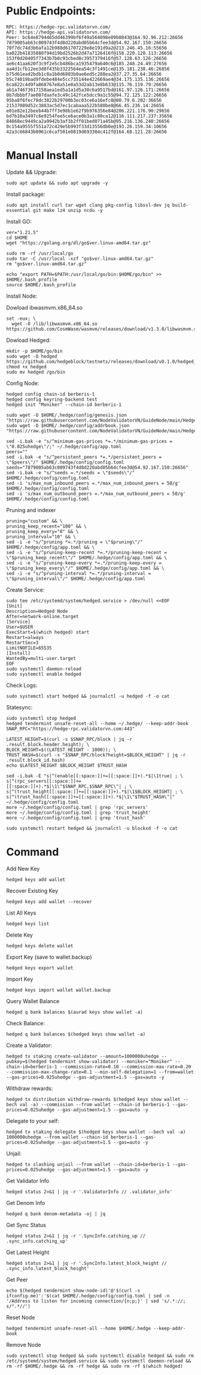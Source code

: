 # Public Endpoints:

    RPC: https://hedge-rpc.validatorvn.com/
    API: https://hedge-api.validatorvn.com/
    Peer: bc64e8794465dd46399bf6f49a564098e09b0843@164.92.96.212:26656
    7879005ab63c009743f4d8d220abd05b64cfee3d@54.92.167.150:26656
    70f7dc74d3b6afa12b988d61707229e8e191d9a2@213.246.45.16:55656
    ba022b41835088f94d19bd2526b2d47a7126416f@158.220.120.113:26656
    153f0d20405f7343b7b0c93cbed8c3957379416f@57.128.63.126:26656
    ae6c41aa620f3c9f2e5cb486bca1935479a640c6@185.248.24.49:27656
    aa4d1cfb12ee3d8f435b3322564ea54c3f1491ce@135.181.238.46:26856
    b75d61ead2bdb1c8a1b0d6803b0ae6ed5c288ea2@37.27.35.64:26656
    b5c74019bad9fdebe484e5cc735144e422669ae4@34.175.135.136:26656
    6ca822c4d9fa868767e8a51e8a53d2ab13e8b633@115.76.119.79:26656
    ab1a74673617158aea1ed5a1a1d5a30c6a9517bd@161.97.126.171:26656
    0b7dbbbf7ae007daafe3c49c142fce5dcc9a1c55@94.72.125.122:26656
    95ba8f6fec78dc3822b29700b3ec03ce6a16efc8@80.79.6.202:36656
    21537089d52c3883ac5d7ec1cabaaa522b580be8@66.45.236.14:26656
    e01e82e12beeb44b7ff3e98b1e62f9b976356e84@206.221.176.90:29656
    bd7b10a3497c6e9254fee5ce6ace0b3a1c80ca12@116.111.217.237:35656
    84868ec9449ca2a9942b3af1b2ff01bed071a45b@95.216.136.240:26656
    0c154a9555f551a72c429e5b993f33d13556db0e@193.26.159.34:10656
    42a3c66843b0961c6caf501e0819d693304c412f@164.68.121.28:26656
    
# Manual Install

Update && Upgrade:

    sudo apt update && sudo apt upgrade -y

Install package:

    sudo apt install curl tar wget clang pkg-config libssl-dev jq build-essential git make lz4 unzip ncdu -y

Install GO:

    ver="1.21.5" 
    cd $HOME 
    wget "https://golang.org/dl/go$ver.linux-amd64.tar.gz" 

    sudo rm -rf /usr/local/go 
    sudo tar -C /usr/local -xzf "go$ver.linux-amd64.tar.gz" 
    rm "go$ver.linux-amd64.tar.gz"

    echo "export PATH=$PATH:/usr/local/go/bin:$HOME/go/bin" >> $HOME/.bash_profile
    source $HOME/.bash_profile

Install Node:

Dowload ibwasmvm.x86_64.so

    set -eux; \
      wget -O /lib/libwasmvm.x86_64.so https://github.com/CosmWasm/wasmvm/releases/download/v1.3.0/libwasmvm.x86_64.so

Dowload Hedged:

    mkdir -p $HOME/go/bin
    sudo wget -O hedged https://github.com/hedgeblock/testnets/releases/download/v0.1.0/hedged_linux_amd64_v0.1.0
    chmod +x hedged
    sudo mv hedged /go/bin
    
Config Node:

    hedged config chain-id berberis-1
    hedged config keyring-backend test
    hedged init "Moniker" --chain-id berberis-1

    sudo wget -O $HOME/.hedge/config/genesis.json "https://raw.githubusercontent.com/NodeValidatorVN/GuideNode/main/Hedge/genesis.json"
    sudo wget -O $HOME/.hedge/config/addrbook.json "https://raw.githubusercontent.com/NodeValidatorVN/GuideNode/main/Hedge/addrbook.json"

    sed -i.bak -e "s/^minimum-gas-prices *=.*/minimum-gas-prices = \"0.025uhedge\"/;" ~/.hedge/config/app.toml
    peers=""
    sed -i.bak -e "s/^persistent_peers *=.*/persistent_peers = \"$peers\"/" $HOME/.hedge/config/config.toml
    seeds="7879005ab63c009743f4d8d220abd05b64cfee3d@54.92.167.150:26656"
    sed -i.bak -e "s/^seeds =.*/seeds = \"$seeds\"/" $HOME/.hedge/config/config.toml
    sed -i 's/max_num_inbound_peers =.*/max_num_inbound_peers = 50/g' $HOME/.hedge/config/config.toml
    sed -i 's/max_num_outbound_peers =.*/max_num_outbound_peers = 50/g' $HOME/.hedge/config/config.toml

Pruning and indexer

    pruning="custom" && \
    pruning_keep_recent="100" && \
    pruning_keep_every="0" && \
    pruning_interval="10" && \
    sed -i -e "s/^pruning *=.*/pruning = \"$pruning\"/" $HOME/.hedge/config/app.toml && \
    sed -i -e "s/^pruning-keep-recent *=.*/pruning-keep-recent = \"$pruning_keep_recent\"/" $HOME/.hedge/config/app.toml && \
    sed -i -e "s/^pruning-keep-every *=.*/pruning-keep-every = \"$pruning_keep_every\"/" $HOME/.hedge/config/app.toml && \
    sed -i -e "s/^pruning-interval *=.*/pruning-interval = \"$pruning_interval\"/" $HOME/.hedge/config/app.toml

Create Service:

    sudo tee /etc/systemd/system/hedged.service > /dev/null <<EOF
    [Unit]
    Description=Hedged Node
    After=network-online.target
    [Service]
    User=$USER
    ExecStart=$(which hedged) start
    Restart=always
    RestartSec=3
    LimitNOFILE=65535
    [Install]
    WantedBy=multi-user.target
    EOF
    sudo systemctl daemon-reload
    sudo systemctl enable hedged

Check Logs:

    sudo systemctl start hedged && journalctl -u hedged -f -o cat

Statesync:

    sudo systemctl stop hedged
    hedged tendermint unsafe-reset-all --home ~/.hedge/ --keep-addr-book
    SNAP_RPC="https://hedge-rpc.validatorvn.com:443"
    
    LATEST_HEIGHT=$(curl -s $SNAP_RPC/block | jq -r .result.block.header.height); \
    BLOCK_HEIGHT=$((LATEST_HEIGHT - 1000)); \
    TRUST_HASH=$(curl -s "$SNAP_RPC/block?height=$BLOCK_HEIGHT" | jq -r .result.block_id.hash)
    echo $LATEST_HEIGHT $BLOCK_HEIGHT $TRUST_HASH

    sed -i.bak -E "s|^(enable[[:space:]]+=[[:space:]]+).*$|\1true| ; \
    s|^(rpc_servers[[:space:]]+=[[:space:]]+).*$|\1\"$SNAP_RPC,$SNAP_RPC\"| ; \
    s|^(trust_height[[:space:]]+=[[:space:]]+).*$|\1$BLOCK_HEIGHT| ; \
    s|^(trust_hash[[:space:]]+=[[:space:]]+).*$|\1\"$TRUST_HASH\"|" ~/.hedge/config/config.toml
    more ~/.hedge/config/config.toml | grep 'rpc_servers'
    more ~/.hedge/config/config.toml | grep 'trust_height'
    more ~/.hedge/config/config.toml | grep 'trust_hash'

    sudo systemctl restart hedged && journalctl -u blockxd -f -o cat

# Command

Add New Key

    hedged keys add wallet

Recover Existing Key

    hedged keys add wallet --recover

List All Keys

    hedged keys list

Delete Key

    hedged keys delete wallet

Export Key (save to wallet.backup)

    hedged keys export wallet

Import Key

    hedged keys import wallet wallet.backup

Query Wallet Balance

    hedged q bank balances $(aurad keys show wallet -a) 

Check Balance:

    hedged q bank balances $(hedged keys show wallet -a)

Create a Validator:

    hedged tx staking create-validator --amount=1000000uhedge --pubkey=$(hedged tendermint show-validator) --moniker="Moniker" --chain-id=berberis-1 --commission-rate=0.10 --commission-max-rate=0.20 --commission-max-change-rate=0.1 --min-self-delegation=1 --from=wallet --gas-prices=0.025uhedge --gas-adjustment=1.5 --gas=auto -y

Withdraw rewards:

    hedged tx distribution withdraw-rewards $(hedged keys show wallet --bech val -a) --commission --from wallet --chain-id berberis-1 --gas-prices=0.025uhedge --gas-adjustment=1.5 --gas=auto -y

Delegate to your self:

    hedged tx staking delegate $(hedged keys show wallet --bech val -a) 1000000uhedge --from wallet --chain-id berberis-1 --gas-prices=0.025uhedge --gas-adjustment=1.5 --gas=auto -y

Unjail:

    hedged tx slashing unjail --from wallet --chain-id=berberis-1 --gas-prices=0.025uhedge --gas-adjustment=1.5 --gas=auto -y 
    
Get Validator Info

    hedged status 2>&1 | jq -r '.ValidatorInfo // .validator_info'

Get Denom Info

    hedged q bank denom-metadata -oj | jq

Get Sync Status

    hedged status 2>&1 | jq -r '.SyncInfo.catching_up // .sync_info.catching_up'

Get Latest Height

    hedged status 2>&1 | jq -r '.SyncInfo.latest_block_height // .sync_info.latest_block_height'

Get Peer

    echo $(hedged tendermint show-node-id)'@'$(curl -s ifconfig.me)':'$(cat $HOME/.hedge/config/config.toml | sed -n '/Address to listen for incoming connection/{n;p;}' | sed 's/.*://; s/".*//')

Reset Node

    hedged tendermint unsafe-reset-all --home $HOME/.hedge --keep-addr-book

Remove Node

    sudo systemctl stop hedged && sudo systemctl disable hedged && sudo rm /etc/systemd/system/hedged.service && sudo systemctl daemon-reload && rm -rf $HOME/.hedge && rm -rf hedge && sudo rm -rf $(which hedged) 
